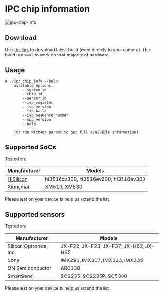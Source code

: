 # IPC chip information

![ipc-chip-info](https://github.com/OpenIPC/ipc_chip_info/workflows/ipc-chip-info/badge.svg)

## Download

Use [the
link](https://github.com/OpenIPC/ipc_chip_info/releases/download/latest/ipc_chip_info)
to download latest build (even directly to your camera). The build use `musl` to
work on vast majority of hardware.

## Usage

```
# ./ipc_chip_info --help
    available options:
        --system_id
        --chip_id
        --sensor_id
        --isp_register
        --isp_version
        --isp_build
        --isp_sequence_number
        --mpp_version
        --help

    (or run without params to get full available information)
```

## Supported SoCs

Tested on:

|Manufacturer|Models|
|---|---|
|[HiSilicon](https://github.com/openIPC/camerasrnd/#chip-families-information)|hi3516cv300, hi3516ev200, hi3516ev300|
|Xiongmai|XM510, XM530|

Please test on your device to help us extend the list.

## Supported sensors

Tested on:

|Manufacturer|Models|
|---|---|
|Silicon Optronics, Inc.|JX-F22, JX-F23, JX-F37, JX-H62, JX-H65 |
|Sony|IMX291, IMX307, IMX323, IMX335|
|ON Semiconductor|AR0130|
|SmartSens|SC2235, SC2235P, SC5300|

Please test on your device to help us extend the list.
